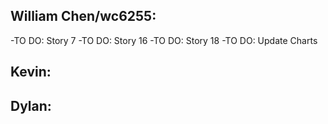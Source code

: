 ## William Chen/wc6255:
  -TO DO: Story 7
  -TO DO: Story 16
  -TO DO: Story 18
  -TO DO: Update Charts
  
## Kevin:
## Dylan:
